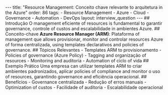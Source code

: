 --- title: "Resource Management: Conceito chave relevante to arquitetura in the Azure" order: 86 tags: - Resource Management - Azure - Cloud - Governance - Automation - DevOps layout: interview_question --- ## Introdução O management eficiente of resources is fundamental to garantir governance, controle of custos and escalabilidade in ambientes Azure. ## Conceito-chave **Azure Resource Manager (ARM)**: Plataforma of management que allows provisionar, monitor and controlar resources Azure of forma centralizada, using templates declarativos and policies of governance. ## Tópicos Relevantes - Templates ARM to provisionamento - Policies of governance (Azure Policy) - Tagging and organização of resources - Monitoring and auditoria - Automation of ciclo of vida ## Exemplo Prático Uma empresa can utilizar templates ARM to criar ambientes padronizados, aplicar policies of compliance and monitor o uso of resources, garantindo governance and eficiência operacional. ## Benefícios - Governance centralizada - Redução of erros manuais - Optimization of custos - Facilidade of auditoria - Escalabilidade operacional